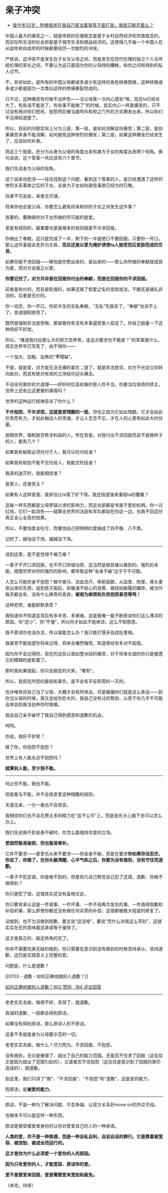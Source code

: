 # 亲子冲突

- [我今年32岁，昨晚我爸在我自己家当着我孩子面打我，我就只能忍着么？](https://www.zhihu.com/question/425223995/answer/1681849717)
  

中国人最大的痛苦之一，就是传统的伦理观念是基于乡村自然经济和宗族观念的，而实际所生活的社会却是基于城市生活和商品经济的。这使得几乎每一个中国人在从幼年转向成年的时候都要经历一次剧烈的冲突。

严格说，这冲突不是发生在子女与父母之间，而是发生在现代伦理的独立个人与传统伦理的家长之间。不要认为这只是因为你的父母特别糟糕，和你之间有特别的私人过节。

不，并非如此，是所有的中国父母都或多或少有这样的角色转换困难，这种转换或多或少都是因为一次类似这样的惨痛撕裂完成的。

只不过，这种痛苦有时候不动声色——当父母第一次内心感到“唉，现在ta已经长大了，有些话不能说了，有些事不能做了”的时候，其实内心一样是痛苦的，只不过没有用对你们怒吼、抱怨然后被当面呵斥和拒之门外的方式爆发出来，所以你们不见得知道罢了。

所以，目前的问题实际上分为三层，第一层，是如何消解这份痛苦；第二层，是如果痛苦本身不能消解，如何避免这种惨烈的爆发；第三层，如果这种爆发已经发生了，应该如何补救。

而这三个层面，还分为从身为父母的角度出发和身为子女的角度出发两个视角。换句话说，这个答案一共应该有六个章节。

我们先说身为父母的视角。

这个说来也悲凉——往往找到这个问题、看到这个答案的人，是已经遭遇了这样的惨烈关系事故之后的子女。谈身为子女如何避免事故已经为时已晚。

往者不可追矣，来者尤可谏。

将来你也会是父母，你要怎么避免将来和你的子女之间发生这件事？

首要的，要确保你对子女所做的尽可能的是爱。

爱是有规则的，最重要也是最根本的规则就是不许求回报。

你做出了奉献，这只是完成了一半，剩下的一半是绝口不要回报。只要你一开口，那么这件事就会变异为交易，**而且还是以爱为掩护诱使ta人接受而后变脸而成的交易**。

如果你能不求回报——哪怕是你憋出来的、装出来的——那么你所做的奉献就成其为爱，而对方会报之以爱。

**你要记住了，对方并非是在回报你付出的奉献，而是在回报你的不求回报。**

前者是有价的，而且是贬值的，如果还搞了假爱之名的变脸戏法，干脆还是越礼非法的，后者是无价的。

你一动念，你一开口，你前半生的无私奉献，“无私”先就丢了，“奉献”也谈不上了，变成强制放债了。

既然是强制非法放债嘛，那就看你有没有本事逼受害人偿还了。你自己掂量一下这种债好不好收。

所以，“难道我付出那么大的努力去养育，连这点要求也不能提？”的答案是什么，其实世界早已写死了，由不得你——

一个加大、加粗、加黑的“**不可以**”。

不提，就是爱，对方就无法无痛的辜负；提了，就是非法放贷，对方不光会立刻转向敌对，而且有绝对有效的立场给你迎头痛击。

不谈任何美妙的大道理——好好的位高权重的恩人你不当，你要当垃圾债的债主，世界上还有比这更傻的事情吗？

世界的这种运行规律告诉了你什么？

**不许抱怨、不许求偿，这就是爱残酷的一面**。但也正因为它如此残酷，它才会如此珍贵而有力，才如此触动人的灵魂，才让人念念不忘，才在人的心里有如此大的份量。

放眼世界，强制放贷希求利益的人，所在皆是。对我付出不求回报而且不是做样子的人，能有几个？

如果我有秘密必须托付于人，我可以托付给谁？

如果我有软肋不能不交托给人，我能交托给谁？

我真的迷茫时，我能相信谁？

是恩人，还是债主？

如果有人这样爱我，我却没让ta落了好下场，我还指望谁来重蹈ta的覆辙？

这每一样东西都是父母梦寐以求的影响力，而这全部都是专属于爱的权柄。你一过红线，它们一起消失——就算全世界的法庭和军队都站在你这一边，也救不回这份真正全心全意的信靠。

所以，不要怕爱会吃亏，而要怕自己把明明的爱搞成了四不像、八不靠。

记好了，越怕没下场，偏越没下场。

---

说到这里，是不是觉得千难万难？

一辈子不开口求回报，也不开口吹嘘功劳，这当然是极其难以做到的。强烈的本能，周围世界对你的强烈的影响，都导致这种“金身不破”近乎于不可能。

人怎么可能终身不抱怨？做牛做马、流血流汗、卑躬屈膝，从血里、肉里、骨头里抠出来的东西，送到孩子面前，却被漫不经心的浪费、被视如敝履的嫌弃、被当作每天都会有、没有什么稀奇的丢弃，**被视为麻烦和负担抱怨甚至辱骂！**

这种悲愤，谁能默默承受？

我知道你不知道这背后有多辛苦、多艰难，这是我唯一能不断原谅你们这么薄凉的原因。你“还小”、你“不懂”，所以你才如此不能体谅，这么不知感恩。

我不原谅你也没办法，所以我能怎么办？我只能打落牙齿往肚里咽。

我甚至不能指望你将来记得，将来会幡然悔悟，知道曾经有多对不起我。

因为你不会记得的，现在的这些让我如堕冰狱的痛苦，对于将来长成的你只是被遗忘的模糊的虚影罢了。

那时我如果提起，你只会尴尬的大笑，“哪有”。

所以，我现在所受的委屈和辜负，是不会有平反昭雪的一天的。

也许唯有你自己当了父母，大概才会有所体会。可是偏偏你们就是这么幸运——到你当父母的时候，我又会给你巨大的、我自己没有过的帮助，以至于你几乎不可能会体会到我当初养你时艰难。

我会自己亲手破坏了我自己得到感恩和道歉的机会。

呵呵。

你说，我好不好笑？

  

换了你，你抱怨不抱怨？

  

世界上有人能永远不抱怨吗？

**就算别人能，至少我不能。**

---

何止你不能，我也不能。

但是能与不能，并不会改变爱这种残酷的规则。

天道无亲，一分一毫也不会改变。

我相信你们也不会花费太多的精力在“这不公平”上，而是首先关心接下去可以怎么办上。

我们先说做不到金身不破时，你怎么能维持住爱的立场。

**爱固然极易破损，但也极易修补。**

它并不要求——甚至也从来不要求——你金身不破，而是在要求**你如果你没忍住，你说了、你做了，在你头脑清醒、心平气和之后，你要为没有做到、没有守住而道歉。**

一辈子不犯这错，你是做不到的，但是但凡自己察觉自己犯了这错，道歉，你做不做得到？

你只是犯了错，这错其实还没有盖棺论定。

你只要肯承认这是一件错事、一件坏事、一件不该再次发生的事、一件值得抱歉和补偿的事，那么即使你都还没有做任何实质的补偿，这错都被极大程度的修复了。

没做到，也不为没做到抱歉，要主张“这没啥”，要说“凭什么对我这么苛刻”，这就实实在在的意味着这承诺等于废除了。

这才是真正的、敲定转角的完了。

你并不需要完美无缺的做到，你只需要在意识到没有做到的时候坚持承认、坚持道歉，这仍是实践意义上完整的爱。

问题是，什么是道歉？

[[0703 - 道歉 - 如何正确地跟别人道歉？]]

[如何正确地跟别人道歉？902 赞同 · 184 评论回答](https://www.zhihu.com/question/21155350/answer/1685222095)

  

---

老老实实去做，做得不好，丢球了，就道歉。

真诚的道歉，一般都会得到原谅。

如果没有得到原谅，那么原谅人的不原谅。

这差不多就是身为父母要示范的一切。

老老实实去做，做什么？尽力而为、不求回报、不抱怨。

没有做到，无论是傲慢了、超出了自己的能力范围，还是忍不住求了回报（这往往正是因为超出了范围引起的），又或者忍不住抱怨（这往往是意识到了回报的渺茫造成的），就道歉。

到这里，我们只讲了“做”、“不求回报”、“不抱怨”和“道歉”，这是爱的能力，

而原谅，是**被爱的能力**。

---

原谅，不是一种为了解决问题、平息争端、让双方关系好move on的外交手段。

也根本不可以是这样一种东西。

原谅是接受被爱者身份的让你对爱爱自己的人的一种承诺。

**人类的爱，并不是一种美德，而是一种自私自利、自说自话的罪行。它是靠着被宽容、被饶恕、被成全而运行的。**

**这才是你为什么必须爱一个爱你的人的原因。**

**因为只有爱你的人，才能宽容、原谅你的爱。**

**爱不是要爱来回报，爱是需要爱来宽恕和赦免。**

（未完，待续）